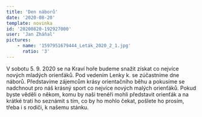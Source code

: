 ```yaml
---
title: 'Den náborů'
date: '2020-08-20'
template: novinka
id: '20200820-192927000'
user: 'Jan Zháňal'
pictures:
    - name: '1597951679444_Leták_2020_2_1.jpg'
      ratio: '3'
---
```

V sobotu 5. 9. 2020 se na Kraví hoře budeme snažit získat co nejvíce nových mladých orienťáků. Pod vedením Lenky k. se zúčastníme dne náborů. Představíme zájemcům krásy orientačního běhu a pokusíme se nadchnout pro náš krásný sport co nejvíce nových malých orienťáků. Pokud byste věděli o někom, komu by naši trenéři mohli představit orienťák a na krátké trati ho seznámit s tím, co by ho mohlo čekat, pošlete ho prosím, třeba i s rodiči, k našemu stánku.
